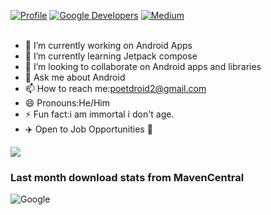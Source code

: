 <a href="https://github.com/AndroidPoet"><img alt="Profile" src="https://user-images.githubusercontent.com/13647384/162662962-82e3c1eb-baf8-4e21-ad26-d4c4e3c31e44.svg"/></a> 
<a href="https://devlibrary.withgoogle.com/authors/AndroidPoet"><img alt="Google Developers" src="https://user-images.githubusercontent.com/13647384/162663007-d911f6ce-ac1b-4754-a63b-eadbef38087f.svg"/></a> 
<a href="https://medium.com/@androidpoet"><img alt="Medium" src="https://user-images.githubusercontent.com/13647384/162663072-9d93cb76-1af0-49fc-b003-372e536ae171.svg"/></a>
</br></br>

- 🔭 I’m currently working on Android Apps
- 🌱 I’m currently learning Jetpack compose 
- 👯 I’m looking to collaborate on Android apps and libraries 
- 💬 Ask me about Android
- 📫 How to reach me:poetdroid2@gmail.com
- 😄 Pronouns:He/Him
- ⚡ Fun fact:i am immortal i don't age.
- ✈️ Open to Job Opportunities 🍻
 <img align="center" src="https://github-readme-stats.vercel.app/api?username=AndroidPoet">

### Last month download stats from MavenCentral
<p align="start">
<img alt="Google" src="https://user-images.githubusercontent.com/13647384/167294045-b0c3ec73-a72b-4348-8143-b4d05ea56981.PNG"/></a>
<br>
